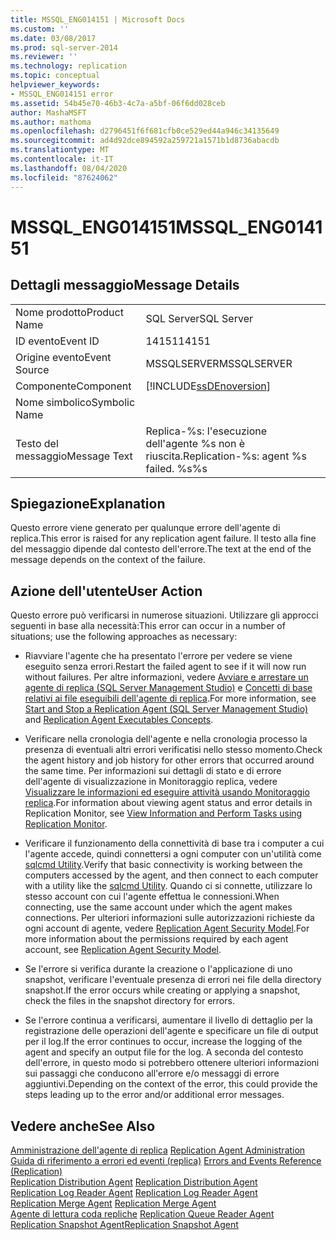 ```yaml
---
title: MSSQL_ENG014151 | Microsoft Docs
ms.custom: ''
ms.date: 03/08/2017
ms.prod: sql-server-2014
ms.reviewer: ''
ms.technology: replication
ms.topic: conceptual
helpviewer_keywords:
- MSSQL_ENG014151 error
ms.assetid: 54b45e70-46b3-4c7a-a5bf-06f6dd028ceb
author: MashaMSFT
ms.author: mathoma
ms.openlocfilehash: d2796451f6f681cfb0ce529ed44a946c34135649
ms.sourcegitcommit: ad4d92dce894592a259721a1571b1d8736abacdb
ms.translationtype: MT
ms.contentlocale: it-IT
ms.lasthandoff: 08/04/2020
ms.locfileid: "87624062"
---
```

# <a name="mssql_eng014151"></a><span data-ttu-id="b7c75-102">MSSQL_ENG014151</span><span class="sxs-lookup"><span data-stu-id="b7c75-102">MSSQL_ENG014151</span></span>
    
## <a name="message-details"></a><span data-ttu-id="b7c75-103">Dettagli messaggio</span><span class="sxs-lookup"><span data-stu-id="b7c75-103">Message Details</span></span>  
  
|||  
|-|-|  
|<span data-ttu-id="b7c75-104">Nome prodotto</span><span class="sxs-lookup"><span data-stu-id="b7c75-104">Product Name</span></span>|<span data-ttu-id="b7c75-105">SQL Server</span><span class="sxs-lookup"><span data-stu-id="b7c75-105">SQL Server</span></span>|  
|<span data-ttu-id="b7c75-106">ID evento</span><span class="sxs-lookup"><span data-stu-id="b7c75-106">Event ID</span></span>|<span data-ttu-id="b7c75-107">14151</span><span class="sxs-lookup"><span data-stu-id="b7c75-107">14151</span></span>|  
|<span data-ttu-id="b7c75-108">Origine evento</span><span class="sxs-lookup"><span data-stu-id="b7c75-108">Event Source</span></span>|<span data-ttu-id="b7c75-109">MSSQLSERVER</span><span class="sxs-lookup"><span data-stu-id="b7c75-109">MSSQLSERVER</span></span>|  
|<span data-ttu-id="b7c75-110">Componente</span><span class="sxs-lookup"><span data-stu-id="b7c75-110">Component</span></span>|[!INCLUDE[ssDEnoversion](../../includes/ssdenoversion-md.md)]|  
|<span data-ttu-id="b7c75-111">Nome simbolico</span><span class="sxs-lookup"><span data-stu-id="b7c75-111">Symbolic Name</span></span>||  
|<span data-ttu-id="b7c75-112">Testo del messaggio</span><span class="sxs-lookup"><span data-stu-id="b7c75-112">Message Text</span></span>|<span data-ttu-id="b7c75-113">Replica-%s: l'esecuzione dell'agente %s non è riuscita.</span><span class="sxs-lookup"><span data-stu-id="b7c75-113">Replication-%s: agent %s failed.</span></span> <span data-ttu-id="b7c75-114">%s</span><span class="sxs-lookup"><span data-stu-id="b7c75-114">%s</span></span>|  
  
## <a name="explanation"></a><span data-ttu-id="b7c75-115">Spiegazione</span><span class="sxs-lookup"><span data-stu-id="b7c75-115">Explanation</span></span>  
 <span data-ttu-id="b7c75-116">Questo errore viene generato per qualunque errore dell'agente di replica.</span><span class="sxs-lookup"><span data-stu-id="b7c75-116">This error is raised for any replication agent failure.</span></span> <span data-ttu-id="b7c75-117">Il testo alla fine del messaggio dipende dal contesto dell'errore.</span><span class="sxs-lookup"><span data-stu-id="b7c75-117">The text at the end of the message depends on the context of the failure.</span></span>  
  
## <a name="user-action"></a><span data-ttu-id="b7c75-118">Azione dell'utente</span><span class="sxs-lookup"><span data-stu-id="b7c75-118">User Action</span></span>  
 <span data-ttu-id="b7c75-119">Questo errore può verificarsi in numerose situazioni. Utilizzare gli approcci seguenti in base alla necessità:</span><span class="sxs-lookup"><span data-stu-id="b7c75-119">This error can occur in a number of situations; use the following approaches as necessary:</span></span>  
  
-   <span data-ttu-id="b7c75-120">Riavviare l'agente che ha presentato l'errore per vedere se viene eseguito senza errori.</span><span class="sxs-lookup"><span data-stu-id="b7c75-120">Restart the failed agent to see if it will now run without failures.</span></span> <span data-ttu-id="b7c75-121">Per altre informazioni, vedere [Avviare e arrestare un agente di replica &#40;SQL Server Management Studio&#41;](agents/start-and-stop-a-replication-agent-sql-server-management-studio.md) e [Concetti di base relativi ai file eseguibili dell'agente di replica](concepts/replication-agent-executables-concepts.md).</span><span class="sxs-lookup"><span data-stu-id="b7c75-121">For more information, see [Start and Stop a Replication Agent &#40;SQL Server Management Studio&#41;](agents/start-and-stop-a-replication-agent-sql-server-management-studio.md) and [Replication Agent Executables Concepts](concepts/replication-agent-executables-concepts.md).</span></span>  
  
-   <span data-ttu-id="b7c75-122">Verificare nella cronologia dell'agente e nella cronologia processo la presenza di eventuali altri errori verificatisi nello stesso momento.</span><span class="sxs-lookup"><span data-stu-id="b7c75-122">Check the agent history and job history for other errors that occurred around the same time.</span></span> <span data-ttu-id="b7c75-123">Per informazioni sui dettagli di stato e di errore dell'agente di visualizzazione in Monitoraggio replica, vedere [Visualizzare le informazioni ed eseguire attività usando Monitoraggio replica](monitor/view-information-and-perform-tasks-replication-monitor.md).</span><span class="sxs-lookup"><span data-stu-id="b7c75-123">For information about viewing agent status and error details in Replication Monitor, see [View Information and Perform Tasks using Replication Monitor](monitor/view-information-and-perform-tasks-replication-monitor.md).</span></span>  
  
-   <span data-ttu-id="b7c75-124">Verificare il funzionamento della connettività di base tra i computer a cui l'agente accede, quindi connettersi a ogni computer con un'utilità come [sqlcmd Utility](../../tools/sqlcmd-utility.md).</span><span class="sxs-lookup"><span data-stu-id="b7c75-124">Verify that basic connectivity is working between the computers accessed by the agent, and then connect to each computer with a utility like the [sqlcmd Utility](../../tools/sqlcmd-utility.md).</span></span> <span data-ttu-id="b7c75-125">Quando ci si connette, utilizzare lo stesso account con cui l'agente effettua le connessioni.</span><span class="sxs-lookup"><span data-stu-id="b7c75-125">When connecting, use the same account under which the agent makes connections.</span></span> <span data-ttu-id="b7c75-126">Per ulteriori informazioni sulle autorizzazioni richieste da ogni account di agente, vedere [Replication Agent Security Model](security/replication-agent-security-model.md).</span><span class="sxs-lookup"><span data-stu-id="b7c75-126">For more information about the permissions required by each agent account, see [Replication Agent Security Model](security/replication-agent-security-model.md).</span></span>  
  
-   <span data-ttu-id="b7c75-127">Se l'errore si verifica durante la creazione o l'applicazione di uno snapshot, verificare l'eventuale presenza di errori nei file della directory snapshot.</span><span class="sxs-lookup"><span data-stu-id="b7c75-127">If the error occurs while creating or applying a snapshot, check the files in the snapshot directory for errors.</span></span>  
  
-   <span data-ttu-id="b7c75-128">Se l'errore continua a verificarsi, aumentare il livello di dettaglio per la registrazione delle operazioni dell'agente e specificare un file di output per il log.</span><span class="sxs-lookup"><span data-stu-id="b7c75-128">If the error continues to occur, increase the logging of the agent and specify an output file for the log.</span></span> <span data-ttu-id="b7c75-129">A seconda del contesto dell'errore, in questo modo si potrebbero ottenere ulteriori informazioni sui passaggi che conducono all'errore e/o messaggi di errore aggiuntivi.</span><span class="sxs-lookup"><span data-stu-id="b7c75-129">Depending on the context of the error, this could provide the steps leading up to the error and/or additional error messages.</span></span>  
  
## <a name="see-also"></a><span data-ttu-id="b7c75-130">Vedere anche</span><span class="sxs-lookup"><span data-stu-id="b7c75-130">See Also</span></span>  
 <span data-ttu-id="b7c75-131">[Amministrazione dell'agente di replica](agents/replication-agent-administration.md) </span><span class="sxs-lookup"><span data-stu-id="b7c75-131">[Replication Agent Administration](agents/replication-agent-administration.md) </span></span>  
 <span data-ttu-id="b7c75-132">[Guida di riferimento a errori ed eventi &#40;replica&#41;](errors-and-events-reference-replication.md) </span><span class="sxs-lookup"><span data-stu-id="b7c75-132">[Errors and Events Reference &#40;Replication&#41;](errors-and-events-reference-replication.md) </span></span>  
 <span data-ttu-id="b7c75-133">[Replication Distribution Agent](agents/replication-distribution-agent.md) </span><span class="sxs-lookup"><span data-stu-id="b7c75-133">[Replication Distribution Agent](agents/replication-distribution-agent.md) </span></span>  
 <span data-ttu-id="b7c75-134">[Replication Log Reader Agent](agents/replication-log-reader-agent.md) </span><span class="sxs-lookup"><span data-stu-id="b7c75-134">[Replication Log Reader Agent](agents/replication-log-reader-agent.md) </span></span>  
 <span data-ttu-id="b7c75-135">[Replication Merge Agent](agents/replication-merge-agent.md) </span><span class="sxs-lookup"><span data-stu-id="b7c75-135">[Replication Merge Agent](agents/replication-merge-agent.md) </span></span>  
 <span data-ttu-id="b7c75-136">[Agente di lettura coda repliche](agents/replication-queue-reader-agent.md) </span><span class="sxs-lookup"><span data-stu-id="b7c75-136">[Replication Queue Reader Agent](agents/replication-queue-reader-agent.md) </span></span>  
 [<span data-ttu-id="b7c75-137">Replication Snapshot Agent</span><span class="sxs-lookup"><span data-stu-id="b7c75-137">Replication Snapshot Agent</span></span>](agents/replication-snapshot-agent.md)  
  
  
